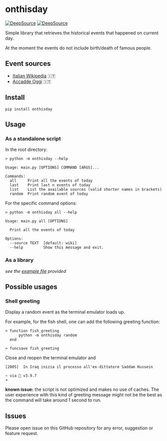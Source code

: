 # onthisday

[![DeepSource](https://deepsource.io/gh/bit97/onthisday.svg/?label=active+issues&token=kFcXBryjHHiGKQ6JebSE3hfw)](https://deepsource.io/gh/bit97/onthisday/?ref=repository-badge)
[![DeepSource](https://deepsource.io/gh/bit97/onthisday.svg/?label=resolved+issues&token=kFcXBryjHHiGKQ6JebSE3hfw)](https://deepsource.io/gh/bit97/onthisday/?ref=repository-badge)

Simple library that retrieves the historical events that happened on current day.

At the moment the events do not include birth/death of famous people.

## Event sources
- [Italian Wikipedia](https://it.wikipedia.org/wiki/Oggi) 🇮🇹
- [Accadde Oggi](https://www.accaddeoggi.it/) 🇮🇹

## Install
`pip install onthisday`

## Usage

### As a standalone script
In the root directory:

```
> python -m onthisday --help

Usage: main.py [OPTIONS] COMMAND [ARGS]...

Commands:
  all     Print all the events of today
  last    Print last n events of today
  list    List the available sources (valid shorter names in brackets)
  random  Print random event of today
```

For the specific command options:

```
> python -m onthisday all --help

Usage: main.py all [OPTIONS]

  Print all the events of today

Options:
  --source TEXT  [default: wiki]
  --help         Show this message and exit.
```

### As a library
_see the [example file](example.py) provided_ 

## Possible usages

### Shell greeting
Display a random event as the terminal emulator loads up.

For example, for the fish shell, one can add the following greeting function:
```angular2html
> function fish_greeting
      python -m onthisday random
  end

> funcsave fish_greeting
```

Close and reopen the terminal emulator and
```angular2html
[2005]  In Iraq inizia il processo all'ex-dittatore Saddam Hussein

~ via 🐍 v3.9.7 
➜ 
```

**known issue:** the script is not optimized and makes no use of caches.
The user experience with this kind of greeting message might not be the best as the command will take around 1 second to run.

## Issues
Please open issue on this GitHub repository for any error, suggestion or feature request.